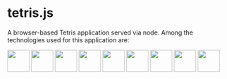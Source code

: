 tetris.js
=========

A browser-based Tetris application served via node.  Among the technologies used for this application are:

<img height="50" src="http://gruntjs.com/img/grunt-logo-no-wordmark.svg">
<img height="50" src="http://gruntjs.com/img/logo-handlebars.jpg">
<img height="50" src="http://upload.wikimedia.org/wikipedia/commons/1/1f/Html5_canvas_logo.png">
<img height="50" src="http://gruntjs.com/img/logo-requirejs.jpg">
<img height="50" src="http://gruntjs.com/img/logo-sass.jpg">
<img height="50" src="http://upload.wikimedia.org/wikipedia/en/9/9e/JQuery_logo.svg">
<img height="50" src="http://underscorejs.org/docs/images/underscore.png">
<img height="50" src="http://creator.cotapon.org/wp-content/uploads/2012/07/nodejs_express.jpg">
<img height="50" src="http://gruntjs.com/img/logo-jshint.jpg">

